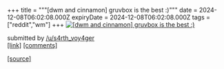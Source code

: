 +++
title = """[dwm and cinnamon] gruvbox is the best :)"""
date = 2024-12-08T06:02:08.000Z
expiryDate = 2024-12-08T06:02:08.000Z
tags = ["reddit","wm"]
+++
[![[dwm and cinnamon] gruvbox is the best :)](https://a.thumbs.redditmedia.com/7ejpHa7SKtaijmYQV1KBta5RCtUVdu9kXypU-2XFkK0.jpg "[dwm and cinnamon] gruvbox is the best :)")](https://www.reddit.com/r/unixporn/comments/1h9cd8o/dwm_and_cinnamon_gruvbox_is_the_best/)

submitted by [/u/s4rth\_voy4ger](https://www.reddit.com/user/s4rth_voy4ger)  
[\[link\]](https://www.reddit.com/gallery/1h9cd8o) [\[comments\]](https://www.reddit.com/r/unixporn/comments/1h9cd8o/dwm_and_cinnamon_gruvbox_is_the_best/)

[[source]](https://www.reddit.com/r/unixporn/comments/1h9cd8o/dwm_and_cinnamon_gruvbox_is_the_best/)
